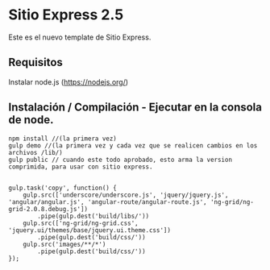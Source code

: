 # Sitio Express 2.5

Este es el nuevo template de Sitio Express.

## Requisitos
Instalar node.js (https://nodejs.org/)


## Instalación / Compilación - Ejecutar en la consola de node.
```
npm install //(la primera vez)
gulp demo //(la primera vez y cada vez que se realicen cambios en los archivos /lib/)
gulp public // cuando este todo aprobado, esto arma la version comprimida, para usar con sitio express.


gulp.task('copy', function() {
    gulp.src(['underscore/underscore.js', 'jquery/jquery.js', 'angular/angular.js', 'angular-route/angular-route.js', 'ng-grid/ng-grid-2.0.8.debug.js'])
        .pipe(gulp.dest('build/libs/'))
    gulp.src(['ng-grid/ng-grid.css', 'jquery.ui/themes/base/jquery.ui.theme.css'])
        .pipe(gulp.dest('build/css/'))
    gulp.src('images/**/*')
        .pipe(gulp.dest('build/css/'))
});